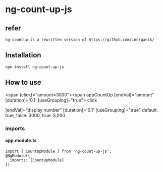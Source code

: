 # ng-count-up-js

## refer
```
ng-countup is a rewritten version of https://github.com/inorganik/
```
## Installation
```
npm install ng-count-up-js
```

## How to use
<span (click)="amount=3000"><span appCountUp [endVal]="amount" [duration]='0.1' [useGrouping]="true"></span> click</span>

 [endVal]="display number"
 [duration]='0.1'
 [useGrouping]="true"  default: true, false: 3000, true: 3,000
### imports

#### app.module.ts
```
import { CountUpModule } from 'ng-count-up-js';
@NgModule({
  imports: [CountUpModule]
})
```
